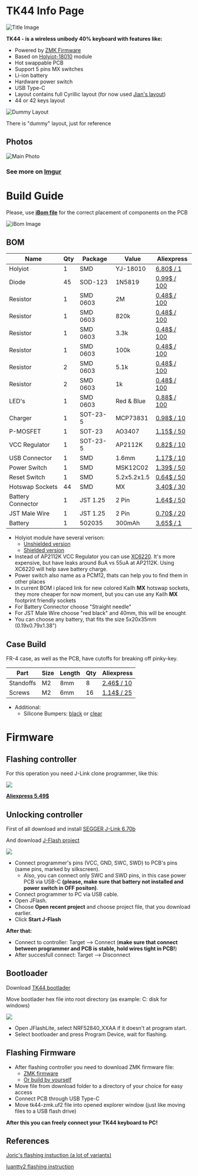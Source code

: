# TK44 Info Page

![Title Image](https://i.imgur.com/ZL7ijve.png)

**TK44 - is a wireless unibody 40% keyboard with features like:**

* Powered by [ZMK Firmware](https://zmk.dev/docs/)
* Based on [Holyiot-18010](http://www.holyiot.com/tp/2019042516322180424.pdf) module
* Hot swappable PCB
* Support 5 pins MX switches
* Li-ion battery
* Hardware power switch
* USB Type-C
* Layout contains full Cyrillic layout (for now used [Jian's layout](http://www.keyboard-layout-editor.com/#/gists/4b6c2af67148f58ddd6c6b2976c4370f))
* 44 or 42 keys layout

![Dummy Layout](https://i.imgur.com/SZQ4iCk.png)

There is "dummy" layout, just for reference

## Photos

![Main Photo](https://i.imgur.com/fLbH7DQ.jpg)

### See more on [Imgur](https://imgur.com/a/DaCdFm3)

# Build Guide

Please, use [**iBom file**](https://github.com/Ladniy/TK44-info/releases/download/v1.0/ibom.html) for the correct placement of components on the PCB

![iBom Image](https://i.imgur.com/vGK9sAb.png)

## BOM

| Name               | Qty | Package  | Value       | Aliexpress                                                      |
| ------------------ | --- | -------- | ----------- | --------------------------------------------------------------- |
| Holyiot            | 1   | SMD      | YJ-18010    | [6.80$ / 1](https://aliexpress.com/item/32868365660.html)       |
| Diode              | 45  | SOD-123  | 1N5819      | [0.99$ / 100](https://aliexpress.com/item/32849879904.html)     |
| Resistor           | 1   | SMD 0603 | 2M          | [0.48$ / 100](https://aliexpress.com/item/32847135098.html)     |
| Resistor           | 1   | SMD 0603 | 820k        | [0.48$ / 100](https://aliexpress.com/item/32847135098.html)     |
| Resistor           | 1   | SMD 0603 | 3.3k        | [0.48$ / 100](https://aliexpress.com/item/32847135098.html)     |
| Resistor           | 1   | SMD 0603 | 100k        | [0.48$ / 100](https://aliexpress.com/item/32847135098.html)     |
| Resistor           | 2   | SMD 0603 | 5.1k        | [0.48$ / 100](https://aliexpress.com/item/32847135098.html)     |
| Resistor           | 2   | SMD 0603 | 1k          | [0.48$ / 100](https://aliexpress.com/item/32847135098.html)     |
| LED's              | 1   | SMD 0603 | Red & Blue  | [0.88$ / 100](https://aliexpress.com/item/32798686869.html)     |
| Charger            | 1   | SOT-23-5 | MCP73831    | [0.98$ / 10](https://aliexpress.com/item/32714249253.html)      |
| P-MOSFET           | 1   | SOT-23   | AO3407      | [1.15$ / 50](https://aliexpress.com/item/32491247912.html)      |
| VCC Regulator      | 1   | SOT-23-5 | AP2112K     | [0.82$ / 10](https://aliexpress.com/item/32884059737.html)      |
| USB Connector      | 1   | SMD      | 1.6mm       | [1.17$ / 10](https://aliexpress.com/item/32998900371.html)      |
| Power Switch       | 1   | SMD      | MSK12C02    | [1.39$ / 50](https://aliexpress.com/item/32856542440.html)      |
| Reset Switch       | 1   | SMD      | 5.2x5.2x1.5 | [0.64$ / 50](https://aliexpress.com/item/32989610390.html)      |
| Hotswap Sockets    | 44  | SMD      | MX          | [3.40$ / 30](https://aliexpress.com/item/1005003166749340.html) |
| Battery Connector  | 1   | JST 1.25 | 2 Pin       | [1.64$ / 50](https://aliexpress.com/item/10000064127272.html)   |
| JST Male Wire      | 1   | JST 1.25 | 2 Pin       | [0.70$ / 20](https://aliexpress.com/item/1005002957075278.html)  |
| Battery            | 1   | 502035   | 300mAh      | [3.65$ / 1](https://aliexpress.comitem/1005003258617053.html)   |


* Holyiot module have several verison:
  * [Unshielded version](https://aliexpress.ru/item/32868365660.html)
  * [Shielded version](https://aliexpress.com/item/32868002366.html)
* Instead of AP2112K VCC Regulator you can use [XC6220](https://aliexpress.ru/item/4000271612572.html). It's more expensive, but have leaks around 8uA vs 55uA at AP2112K. Using XC6220 will help save battery charge.
* Power switch also name as a PCM12, thats can help you to find them in other places
* In current BOM i placed link for new colored Kailh **MX** hotswap sockets, they more cheaper for now moment, but you can use any Kailh **MX** footprint friendly sockets
* For Battery Connector choose "Straight needle"
* For JST Male Wire choose "red black" and 40mm, this will be enought
* You can choose any battery, that fits the size 5x20x35mm (0.19x0.79x1.38")

## Case Build

FR-4 case, as well as the PCB, have cutoffs for breaking off pinky-key.

| Part            | Size        | Length | Qty | Aliexpress                                                      |
| --------------- | ----------- | ------ | --- | --------------------------------------------------------------- |
| Standoffs       | M2          | 8mm    | 8   | [2.46$ / 10](https://aliexpress.com/item/1005001696530309.html) |
| Screws          | M2          | 6mm    | 16  | [1.14$ / 25](https://aliexpress.com/item/1005003106313122.html) |

* Additional:
  * Silicone Bumpers: [black](https://aliexpress.com/item/32912066603.html) or [clear](https://aliexpress.com/item/32680543746.html)

# Firmware

## Flashing controller

For this operation you need J-Link clone programmer, like this:

<img src="https://i.imgur.com/nZcdqkH.jpg"/>

**[Aliexpress 5.49$](https://aliexpress.com/item/32669702891.html)**

## Unlocking controller

First of all download and install [SEGGER J-Link 6.70b](https://www.segger.com/downloads/jlink/#J-LinkSoftwareAndDocumentationPack)

And download [J-Flash project](https://github.com/Ladniy/TK44-info/releases/download/v1.0/tk44_project.jflash)

<img src="https://i.imgur.com/0X5wmET.png"/>

* Connect programmer's pins (VCC, GND, SWC, SWD) to PCB's pins (same pins, marked by silkscreen).
  * Also, you can connect only SWC and SWD pins, in this case power PCB via USB-C **(please, make sure that battery not installed and power switch in OFF positon)**.
* Connect programmer to PC via USB cable.
* Open JFlash.
* Choose **Open recent project** and choose project file, that you download earlier.
* Click **Start J-Flash**

**After that:**

* Connect to controller: Target --> Connect (**make sure that connect between programmer and PCB is stable, hold wires tight in PCB!**)
* After succesfull connect: Target --> Disconnect

## Bootloader

Download [TK44 bootlader](https://github.com/Ladniy/TK44-info/releases/download/v1.0/tk44_bootloader-0.6.3-49-ge18dabd-dirty_s140_6.1.1.hex)

Move bootlader hex file into root directory (as example: C: disk for windows)

<img src="https://i.imgur.com/kco8mwP.png"/>

* Open JFlashLite, select NRF52840_XXAA if it doesn't at program start.
* Select bootloader and press Program Device, wait for flashing.

## Flashing Firmware

* After flashing controller you need to download ZMK firmware file:
  * [ZMK firmware](https://github.com/Ladniy/TK44-info/releases/download/v1.0/tk44-zmk.uf2)
  * [Or build by yourself](https://github.com/krikun98/zmk-config/tree/tk44)
* Move file from download folder to a directory of your choice for easy access
* Connect PCB through USB Type-C
* Move tk44-zmk.uf2 file into opened explorer window (just like moving files to a USB flash drive)

**After this you can freely connect your TK44 keyboard to PC!**

## References

[Joric's flashing instuction (a lot of variants)](https://github.com/joric/nrfmicro/wiki/Bootloader)

[luantty2 flashing instruction](https://github.com/luantty2/nRF52840-instruction#%E6%A8%A1%E5%9D%97%E7%83%A7%E5%BD%95%E5%9B%BA%E4%BB%B6%E5%89%8D%E7%9A%84%E5%87%86%E5%A4%87%E5%B7%A5%E4%BD%9C)
